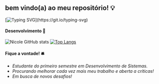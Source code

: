 ## bem vindo(a) ao meu repositório! 💡

[![Typing SVG](https://readme-typing-svg.demolab.com?font=Roboto&pause=1000&color=FF8C00&background=FFCC3A00&center=true&vCenter=true&width=435&lines=Hello!+I'm+nico!)](https://git.io/typing-svg)

#### Desenvolvimento 💛
![Nicole GitHub stats](https://github-readme-stats.vercel.app/api?username=nicanico&show_icons=true&title_color=ff8247&text_color=ff8c00&icon_color=cc7000&border_color=ed9121&bg_color=fff7eb&card_width=460px)
[![Top Langs](https://github-readme-stats.vercel.app/api/top-langs/?username=nicanico&layout=compact&title_color=ff8247&text_color=ff8c00&border_color=ed9121&bg_color=fff7eb)](https://github.com/anuraghazra/github-readme-stats)

#### Fique a vontade! 🛎️
- _Estudante do primeiro semestre em Desenvolvimento de Sistemas._
- _Procurando melhorar cada vez mais meu trabalho e aberta a críticas!_
- _Em busca de novos desafios!_
